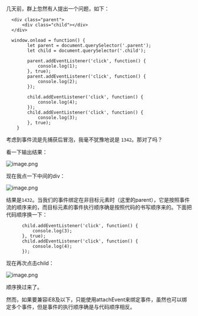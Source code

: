 几天前，群上忽然有人提出一个问题，如下：
    
      <div class="parent">
          <div class="child"></div>
      </div>
      
      window.onload = function() {
			let parent = document.querySelector('.parent');
			let child = document.querySelector('.child');
			
			parent.addEventListener('click', function() {
				console.log(1);
			}, true);
			parent.addEventListener('click', function() {
				console.log(2);
			});
			
			child.addEventListener('click', function() {
				console.log(4);
			});
			child.addEventListener('click', function() {
				console.log(3);
			}, true);		
		}

考虑到事件流是先捕获后冒泡，我毫不犹豫地说是 `1342`。那对了吗？

看一下输出结果：

![image.png](https://upload-images.jianshu.io/upload_images/18646161-18ba9188008604e3.png?imageMogr2/auto-orient/strip%7CimageView2/2/w/1240)

现在我点一下中间的div：

![image.png](https://upload-images.jianshu.io/upload_images/18646161-a4c1a9ca50c7257b.png?imageMogr2/auto-orient/strip%7CimageView2/2/w/1240)

结果是`1432`。当我们的事件绑定在非目标元素时（这里的parent），它是按照事件流的顺序来的，而目标元素的事件执行顺序确是按照代码的书写顺序来的。下面把代码顺序换一下：

    	
	      child.addEventListener('click', function() {
			  console.log(3);
          }, true);
	      child.addEventListener('click', function() {
			  console.log(4);
          });
			
现在再次点击child：

![image.png](https://upload-images.jianshu.io/upload_images/18646161-961b730d41e3e228.png?imageMogr2/auto-orient/strip%7CimageView2/2/w/1240)

顺序换过来了。

然而，如果要兼容iE8及以下，只能使用attachEvent来绑定事件，虽然也可以绑定多个事件，但是事件的执行顺序确是与代码顺序相反。
